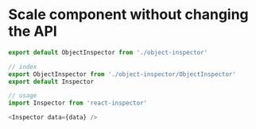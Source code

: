 # Scale component without changing the API

```js
export default ObjectInspector from './object-inspector'
```


```js
// index
export ObjectInspector from './object-inspector/ObjectInspector'
export default Inspector

// usage
import Inspector from 'react-inspector'

<Inspector data={data} />
```
